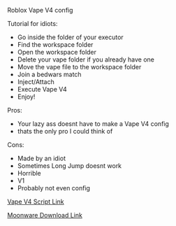 Roblox Vape V4 config

Tutorial for idiots:

- Go inside the folder of your executor
- Find the workspace folder
- Open the workspace folder
- Delete your vape folder if you already have one
- Move the vape file to the workspace folder
- Join a bedwars match
- Inject/Attach
- Execute Vape V4
- Enjoy!

Pros:
- Your lazy ass doesnt have to make a Vape V4 config
- thats the only pro I could think of

Cons:

- Made by an idiot
- Sometimes Long Jump doesnt work
- Horrible
- V1
- Probably not even config

[Vape V4 Script Link](https://raw.githubusercontent.com/7GrandDadPGN/VapeV4ForRoblox/main/NewMainScript.lua)

[Moonware Download Link](https://drive.google.com/drive/folders/1AoucXvm4qbtVb_5ZhBhLf5UfI86Yk14S?usp=sharing)
